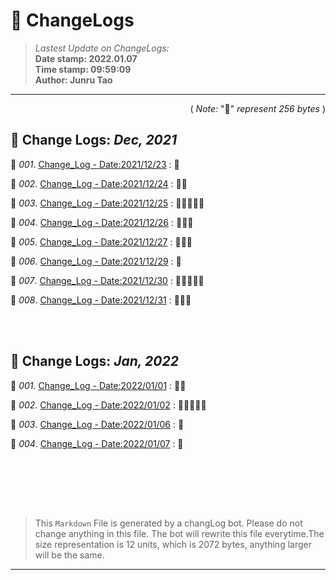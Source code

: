# :hammer: ChangeLogs
> _Lastest Update on ChangeLogs:_<br>
> __Date stamp: 2022.01.07__<br>
> __Time stamp: 09:59:09__<br>
> __Author: Junru Tao__
---

<div align=right>

( _Note:_ ":bread:" _represent 256 bytes_ )

</div> 

## :hammer: Change Logs: _Dec, 2021_


 :bookmark_tabs: _001_. [Change_Log - Date:2021/12/23](./2021_12/2021_12_23_cl.md) : :bread:

 :bookmark_tabs: _002_. [Change_Log - Date:2021/12/24](./2021_12/2021_12_24_cl.md) : :bread::bread:

 :bookmark_tabs: _003_. [Change_Log - Date:2021/12/25](./2021_12/2021_12_25_cl.md) : :bread::bread::bread::bread::bread:

 :bookmark_tabs: _004_. [Change_Log - Date:2021/12/26](./2021_12/2021_12_26_cl.md) : :bread::bread::bread:

 :bookmark_tabs: _005_. [Change_Log - Date:2021/12/27](./2021_12/2021_12_27_cl.md) : :bread::bread::bread:

 :bookmark_tabs: _006_. [Change_Log - Date:2021/12/29](./2021_12/2021_12_29_cl.md) : :bread:

 :bookmark_tabs: _007_. [Change_Log - Date:2021/12/30](./2021_12/2021_12_30_cl.md) : :bread::bread::bread::bread::bread:

 :bookmark_tabs: _008_. [Change_Log - Date:2021/12/31](./2021_12/2021_12_31_cl.md) : :bread::bread::bread:

<br><br>

## :hammer: Change Logs: _Jan, 2022_


 :bookmark_tabs: _001_. [Change_Log - Date:2022/01/01](./2022_01/2022_01_01_cl.md) : :bread::bread:

 :bookmark_tabs: _002_. [Change_Log - Date:2022/01/02](./2022_01/2022_01_02_cl.md) : :bread::bread::bread::bread::bread:

 :bookmark_tabs: _003_. [Change_Log - Date:2022/01/06](./2022_01/2022_01_06_cl.md) : :bread:

 :bookmark_tabs: _004_. [Change_Log - Date:2022/01/07](./2022_01/2022_01_07_cl.md) : :bread:

<br><br>




<br><br>

> This `Markdown` File is generated by a changLog bot. Please do not change anything in this file. The bot will rewrite this file everytime.The size representation is 12 units, which is 2072 bytes, anything larger will be the same.

--------

